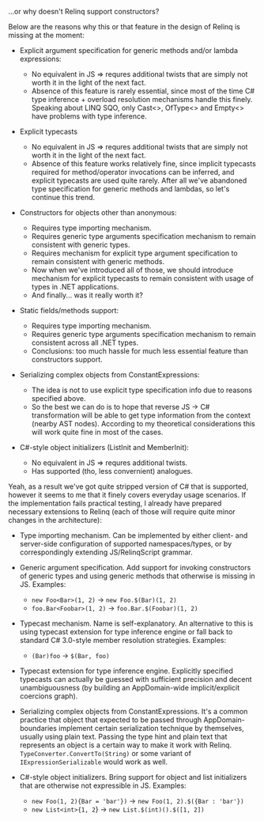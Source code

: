 ...or why doesn't Relinq support constructors?

Below are the reasons why this or that feature in the design of Relinq is missing at the moment:
  * Explicit argument specification for generic methods and/or lambda expressions:
    * No equivalent in JS => requres additional twists that are simply not worth it in the light of the next fact.
    * Absence of this feature is rarely essential, since most of the time C# type inference + overload resolution mechanisms handle this finely. Speaking about LINQ SQO, only Cast<>, OfType<> and Empty<> have problems with type inference.

  * Explicit typecasts
    * No equivalent in JS => requres additional twists that are simply not worth it in the light of the next fact.
    * Absence of this feature works relatively fine, since implicit typecasts required for method/operator invocations can be inferred, and explicit typecasts are used quite rarely. After all we've abandoned type specification for generic methods and lambdas, so let's continue this trend.

  * Constructors for objects other than anonymous:
    * Requires type importing mechanism.
    * Requires generic type arguments specification mechanism to remain consistent with generic types.
    * Requires mechanism for explicit type argument specification to remain consistent with generic methods.
    * Now when we've introduced all of those, we should introduce mechanism for explicit typecasts to remain consistent with usage of types in .NET applications.
    * And finally... was it really worth it?

  * Static fields/methods support:
    * Requires type importing mechanism.
    * Requires generic type arguments specification mechanism to remain consistent across all .NET types.
    * Conclusions: too much hassle for much less essential feature than constructors support.

  * Serializing complex objects from ConstantExpressions:
    * The idea is not to use explicit type specification info due to reasons specified above.
    * So the best we can do is to hope that reverse JS -> C# transformation will be able to get type information from the context (nearby AST nodes). According to my theoretical considerations this will work quite fine in most of the cases.

  * C#-style object initializers (ListInit and MemberInit):
    * No equivalent in JS => requres additional twists.
    * Has supported (tho, less convernient) analogues.

Yeah, as a result we've got quite stripped version of C# that is supported, however it seems to me that it finely covers everyday usage scenarios. If the implementation fails practical testing, I already have prepared necessary extensions to Relinq (each of those will require quite minor changes in the architecture):

  * Type importing mechanism. Can be implemented by either client- and server-side configuration of supported namespaces/types, or by correspondingly extending JS/RelinqScript grammar.

  * Generic argument specification. Add support for invoking constructors of generic types and using generic methods that otherwise is missing in JS. Examples:
    * `new Foo<Bar>(1, 2)` -> `new Foo.$(Bar)(1, 2)`
    * `foo.Bar<Foobar>(1, 2)` -> `foo.Bar.$(Foobar)(1, 2)`

  * Typecast mechanism. Name is self-explanatory. An alternative to this is using typecast extension for type inference engine or fall back to standard C# 3.0-style member resolution strategies. Examples:
    * `(Bar)foo` -> `$(Bar, foo)`

  * Typecast extension for type inference engine. Explicitly specified typecasts can actually be guessed with sufficient precision and decent unambiguousness (by building an AppDomain-wide implicit/explicit coercions graph).

  * Serializing complex objects from ConstantExpressions. It's a common practice that object that expected to be passed through AppDomain-boundaries implement certain serialization technique by themselves, usually using plain text. Passing the type hint and plain text that represents an object is a certain way to make it work with Relinq. `TypeConverter.ConvertTo(String)` or some variant of `IExpressionSerializable` would work as well.

  * C#-style object initializers. Bring support for object and list initializers that are otherwise not expressible in JS. Examples:
    * `new Foo(1, 2){Bar = 'bar'})` -> `new Foo(1, 2).$({Bar : 'bar'})`
    * `new List<int>{1, 2`} -> `new List.$(int)().$([1, 2])`